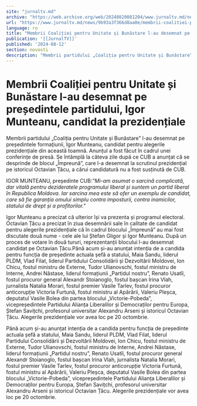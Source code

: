 ```yaml
---
site: "jurnaltv.md"
archive: "https://web.archive.org/web/20240820081204/www.jurnaltv.md/news/9b93a3f366d8aa0e/membrii-coalitiei-pentru-unitate-si-bunastare-l-au-desemnat-pe-presedintele-partidului-igor-munteanu-candidat-la-prezidentiale.html"
url: "https://www.jurnaltv.md/news/9b93a3f366d8aa0e/membrii-coalitiei-pentru-unitate-si-bunastare-l-au-desemnat-pe-presedintele-partidului-igor-munteanu-candidat-la-prezidentiale.html"
language: ro
title: "Membrii Coaliției pentru Unitate și Bunăstare l-au desemnat pe președintele partidului, Igor Munteanu, candidat la prezidențiale"
publication: '[[JurnalTV]]'
published: '2024-08-12'
section: novosti
description: "Membrii partidului „Coaliția pentru Unitate și Bunăstare” l-au desemnat pe președintele formațiunii, Igor Munteanu, candidat pentru alegerile prezidențiale din această toamnă. Anunțul a fost făcut în cadrul unei conferințe de presă. Se întâmplă la câteva zile după ce CUB a anunțat că se desprinde de blocul „Împreună”, care l-a desemnat la scrutinul prezidențial pe istoricul Octavian Țâcu, a cărui candidatură nu a fost susținută de CUB."
---
```


# Membrii Coaliției pentru Unitate și Bunăstare l-au desemnat pe președintele partidului, Igor Munteanu, candidat la prezidențiale

Membrii partidului „Coaliția pentru Unitate și Bunăstare” l-au desemnat pe președintele formațiunii, Igor Munteanu, candidat pentru alegerile prezidențiale din această toamnă. Anunțul a fost făcut în cadrul unei conferințe de presă. Se întâmplă la câteva zile după ce CUB a anunțat că se desprinde de blocul „Împreună”, care l-a desemnat la scrutinul prezidențial pe istoricul Octavian Țâcu, a cărui candidatură nu a fost susținută de CUB.

IGOR MUNTEANU, președinte CUB:*"Mi-am asumat o sarcină complicată, dar vitală pentru dezideratele programului liberal și suntem un partid liberal în Republica Moldova. Iar sarcina mea este să ofer un exemplu de candidat, care să fie garanția omului simplu contra imposturii, contra inamicilor, statului de drept și a profitorilor."*

Igor Munteanu a precizat că ulterior își va prezenta și programul electoral. Octavian Țâcu a precizat în ziua desemnării sale în calitate de candidat pentru alegerile prezidențiale că în cadrul blocului „Împreună” au mai fost discutate două nume - cele ale lui Ștefan Gligor și Igor Munteanu. După un proces de votare în două tururi, reprezentanții blocului l-au desemnat candidat pe Octavian Țâcu.Până acum și-au anunțat intenția de a candida pentru funcția de președinte actuala șefă a statului, Maia Sandu, liderul PLDM, Vlad Filat, liderul Partidului Consolidării și Dezvoltării Moldovei, Ion Chicu, fostul ministru de Externe, Tudor Ulianovschi, fostul ministru de Interne, Andrei Năstase, liderul formațiunii „Partidul nostru”, Renato Usatîi, fostul procuror general Alexandr Stoianoglo, fostul bașcan Irina Vlah, jurnalista Natalia Morari, fostul premier Vasile Tarlev, fostul procuror anticorupție Victoria Furtună, fostul ministru al Apărării, Valeriu Pleșca, deputatul Vasile Bolea din partea blocului „Victorie-Pobeda”, vicepreședintele Partidului Alianța Liberalilor și Democraților pentru Europa, Ștefan Savițchi, profesorul universitar Alexandru Arseni și istoricul Octavian Țâcu. Alegerile prezidențiale vor avea loc pe 20 octombrie.

Până acum și-au anunțat intenția de a candida pentru funcția de președinte actuala șefă a statului, Maia Sandu, liderul PLDM, Vlad Filat, liderul Partidului Consolidării și Dezvoltării Moldovei, Ion Chicu, fostul ministru de Externe, Tudor Ulianovschi, fostul ministru de Interne, Andrei Năstase, liderul formațiunii „Partidul nostru”, Renato Usatîi, fostul procuror general Alexandr Stoianoglo, fostul bașcan Irina Vlah, jurnalista Natalia Morari, fostul premier Vasile Tarlev, fostul procuror anticorupție Victoria Furtună, fostul ministru al Apărării, Valeriu Pleșca, deputatul Vasile Bolea din partea blocului „Victorie-Pobeda”, vicepreședintele Partidului Alianța Liberalilor și Democraților pentru Europa, Ștefan Savițchi, profesorul universitar Alexandru Arseni și istoricul Octavian Țâcu. Alegerile prezidențiale vor avea loc pe 20 octombrie.